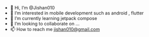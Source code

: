 - 👋 Hi, I’m @Jishan010
- 👀 I’m interested in mobile development such as android , flutter 
- 🌱 I’m currently learning jetpack compose
- 💞️ I’m looking to collaborate on ...
- 📫 How to reach me jishan010@gmail.com

<!---
Jishan010/Jishan010 is a ✨ special ✨ repository because its `README.md` (this file) appears on your GitHub profile.
You can click the Preview link to take a look at your changes.
--->
